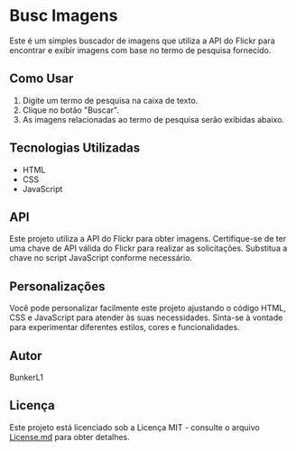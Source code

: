 # Busc Imagens

Este é um simples buscador de imagens que utiliza a API do Flickr para encontrar e exibir imagens com base no termo de pesquisa fornecido.

## Como Usar

1. Digite um termo de pesquisa na caixa de texto.
2. Clique no botão "Buscar".
3. As imagens relacionadas ao termo de pesquisa serão exibidas abaixo.

## Tecnologias Utilizadas

- HTML
- CSS
- JavaScript

## API

Este projeto utiliza a API do Flickr para obter imagens. Certifique-se de ter uma chave de API válida do Flickr para realizar as solicitações. Substitua a chave no script JavaScript conforme necessário.

## Personalizações

Você pode personalizar facilmente este projeto ajustando o código HTML, CSS e JavaScript para atender às suas necessidades. Sinta-se à vontade para experimentar diferentes estilos, cores e funcionalidades.

## Autor

BunkerL1

## Licença

Este projeto está licenciado sob a Licença MIT - consulte o arquivo [License.md](License.md) para obter detalhes.

